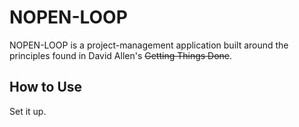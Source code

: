 # NOPEN-LOOP

NOPEN-LOOP is a project-management application built around the principles found in David Allen's ~~Getting Things Done~~. 


## How to Use


Set it up.